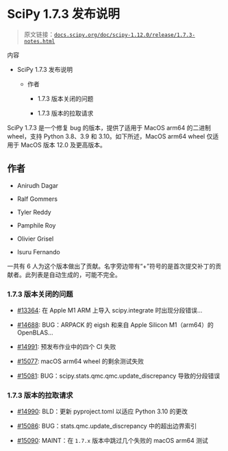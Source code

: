 # SciPy 1.7.3 发布说明

> 原文链接：[`docs.scipy.org/doc/scipy-1.12.0/release/1.7.3-notes.html`](https://docs.scipy.org/doc/scipy-1.12.0/release/1.7.3-notes.html)

内容

+   SciPy 1.7.3 发布说明

    +   作者

        +   1.7.3 版本关闭的问题

        +   1.7.3 版本的拉取请求

SciPy 1.7.3 是一个修复 bug 的版本，提供了适用于 MacOS arm64 的二进制 wheel，支持 Python 3.8、3.9 和 3.10。如下所述，MacOS arm64 wheel 仅适用于 MacOS 版本 12.0 及更高版本。

## 作者

+   Anirudh Dagar

+   Ralf Gommers

+   Tyler Reddy

+   Pamphile Roy

+   Olivier Grisel

+   Isuru Fernando

一共有 6 人为这个版本做出了贡献。名字旁边带有“+”符号的是首次提交补丁的贡献者。此列表是自动生成的，可能不完全。

### 1.7.3 版本关闭的问题

+   [#13364](https://github.com/scipy/scipy/issues/13364): 在 Apple M1 ARM 上导入 scipy.integrate 时出现分段错误…

+   [#14688](https://github.com/scipy/scipy/issues/14688): BUG：ARPACK 的 eigsh 和来自 Apple Silicon M1（arm64）的 OpenBLAS…

+   [#14991](https://github.com/scipy/scipy/issues/14991): 预发布作业中的四个 CI 失败

+   [#15077](https://github.com/scipy/scipy/issues/15077): macOS arm64 wheel 的剩余测试失败

+   [#15081](https://github.com/scipy/scipy/issues/15081): BUG：scipy.stats.qmc.qmc.update_discrepancy 导致的分段错误

### 1.7.3 版本的拉取请求

+   [#14990](https://github.com/scipy/scipy/pull/14990): BLD：更新 pyproject.toml 以适应 Python 3.10 的更改

+   [#15086](https://github.com/scipy/scipy/pull/15086): BUG：stats.qmc.update_discrepancy 中的超出边界索引

+   [#15090](https://github.com/scipy/scipy/pull/15090): MAINT：在 `1.7.x` 版本中跳过几个失败的 macOS arm64 测试
